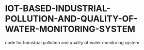 # IOT-BASED-INDUSTRIAL-POLLUTION-AND-QUALITY-OF-WATER-MONITORING-SYSTEM
code for Industrial pollution and quality of water monitoring system
